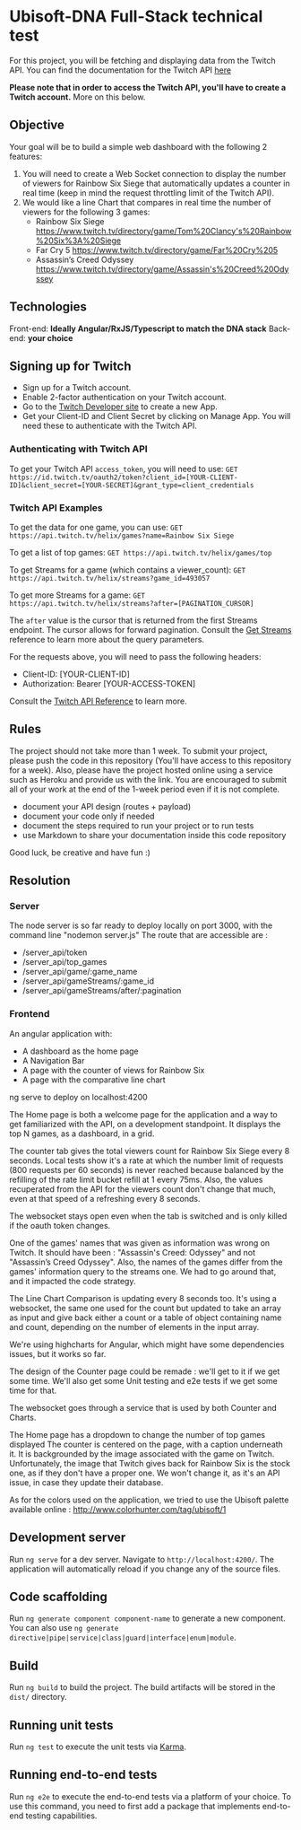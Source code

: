 # Ubisoft-DNA Full-Stack technical test

For this project, you will be fetching and displaying data from the Twitch API. You can find the documentation for the Twitch API [here](https://dev.twitch.tv/docs/api/)

**Please note that in order to access the Twitch API, you'll have to create a Twitch account.** More on this below.

## Objective

Your goal will be to build a simple web dashboard with the following 2 features:

1. You will need to create a Web Socket connection to display the number of viewers for Rainbow Six Siege that automatically updates a counter in real time (keep in mind the request throttling limit of the Twitch API).
2. We would like a line Chart that compares in real time the number of viewers for the following 3 games:
    - Rainbow Six Siege
https://www.twitch.tv/directory/game/Tom%20Clancy's%20Rainbow%20Six%3A%20Siege
    - Far Cry 5
https://www.twitch.tv/directory/game/Far%20Cry%205
    - Assassin’s Creed Odyssey
https://www.twitch.tv/directory/game/Assassin's%20Creed%20Odyssey

## Technologies

Front-end: **Ideally Angular/RxJS/Typescript to match the DNA stack** 
Back-end: **your choice**

## Signing up for Twitch

- Sign up for a Twitch account.
- Enable 2-factor authentication on your Twitch account.
- Go to the [Twitch Developer site](https://dev.twitch.tv/) to create a new App.
- Get your Client-ID and Client Secret by clicking on Manage App. You will need these to authenticate with the Twitch API.

### Authenticating with Twitch API

To get your Twitch API `access_token`, you will need to use:
`GET https://id.twitch.tv/oauth2/token?client_id=[YOUR-CLIENT-ID]&client_secret=[YOUR-SECRET]&grant_type=client_credentials`

### Twitch API Examples

To get the data for one game, you can use:
`GET https://api.twitch.tv/helix/games?name=Rainbow Six Siege`

To get a list of top games:
`GET https://api.twitch.tv/helix/games/top`

To get Streams for a game (which contains a viewer_count):
`GET https://api.twitch.tv/helix/streams?game_id=493057`

To get more Streams for a game:
`GET https://api.twitch.tv/helix/streams?after=[PAGINATION_CURSOR]`

The `after` value is the cursor that is returned from the first Streams endpoint. The cursor allows for forward pagination. Consult the [Get Streams](https://dev.twitch.tv/docs/api/reference#get-streams) reference to learn more about the query parameters.

For the requests above, you will need to pass the following headers: 
- Client-ID: [YOUR-CLIENT-ID]
- Authorization: Bearer [YOUR-ACCESS-TOKEN]

Consult the [Twitch API Reference](https://dev.twitch.tv/docs/api/reference) to learn more.

## Rules 

The project should not take more than 1 week.
To submit your project, please push the code in this repository (You'll have access to this repository for a week). 
Also, please have the project hosted online using a service such as Heroku and provide us with the link. 
You are encouraged to submit all of your work at the end of the 1-week period even if it is not complete.
 
- document your API design (routes + payload)
- document your code only if needed
- document the steps required to run your project or to run tests
- use Markdown to share your documentation inside this code repository

Good luck, be creative and have fun :)


## Resolution

### Server

The node server is so far ready to deploy locally on port 3000, with the command line "nodemon server.js"
The route that are accessible are :
 - /server_api/token
 - /server_api/top_games
 - /server_api/game/:game_name
 - /server_api/gameStreams/:game_id
 - /server_api/gameStreams/after/:pagination

### Frontend

An angular application with:
 * A dashboard as the home page 
 * A Navigation Bar 
 * A page with the counter of views for Rainbow Six
 * A page with the comparative line chart 

ng serve to deploy on localhost:4200

The Home page is both a welcome page for the application and a way to get familiarized with the API, on a development standpoint. It displays the top N games, as a dashboard, in a grid.

The counter tab gives the total viewers count for Rainbow Six Siege every 8 seconds. Local tests show it's a rate at which the number limit of requests (800 requests per 60 seconds) is never reached because balanced by the refilling of the rate limit bucket refill at 1 every 75ms. Also, the values recuperated from the API for the viewers count don't change that much, even at that speed of a refreshing every 8 seconds.

The websocket stays open even when the tab is switched and is only killed if the oauth token changes.

One of the games' names that was given as information was wrong on Twitch. It should have been : "Assassin's Creed: Odyssey" and not "Assassin’s Creed Odyssey".
Also, the names of the games differ from the games' information query to the streams one. We had to go around that, and it impacted the code strategy.

The Line Chart Comparison is updating every 8 seconds too. It's using a websocket, the same one used for the count but updated to take an array as input and give back either a count or a table of object containing name and count, depending on the number of elements in the input array.

We're using highcharts for Angular, which might have some dependencies issues, but it works so far.

The design of the Counter page could be remade : we'll get to it if we get some time.
We'll also get some Unit testing and e2e tests if we get some time for that.

The websocket goes through a service that is used by both Counter and Charts.

The Home page has a dropdown to change the number of top games displayed
The counter is centered on the page, with a caption underneath it. It is backgrounded by the image associated with the game on Twitch. Unfortunately, the image that Twitch gives back for Rainbow Six is the stock one, as if they don't have a proper one. We won't change it, as it's an API issue, in case they update their database.

As for the colors used on the application, we tried to use the Ubisoft palette available online : http://www.colorhunter.com/tag/ubisoft/1 


## Development server

Run `ng serve` for a dev server. Navigate to `http://localhost:4200/`. The application will automatically reload if you change any of the source files.

## Code scaffolding

Run `ng generate component component-name` to generate a new component. You can also use `ng generate directive|pipe|service|class|guard|interface|enum|module`.

## Build

Run `ng build` to build the project. The build artifacts will be stored in the `dist/` directory.

## Running unit tests

Run `ng test` to execute the unit tests via [Karma](https://karma-runner.github.io).

## Running end-to-end tests

Run `ng e2e` to execute the end-to-end tests via a platform of your choice. To use this command, you need to first add a package that implements end-to-end testing capabilities.
